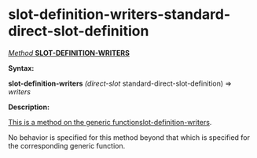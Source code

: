 slot-definition-writers-standard-direct-slot-definition
=======================================================

[*Method* **SLOT-DEFINITION-WRITERS**]()

**Syntax:**

**slot-definition-writers** *(direct-slot* standard-direct-slot-definition) => *writers*

**Description:**

[This is a method on the generic function]()[slot-definition-writers](slot-definition-writers.md).

No behavior is specified for this method beyond that which is specified for the corresponding generic function.

